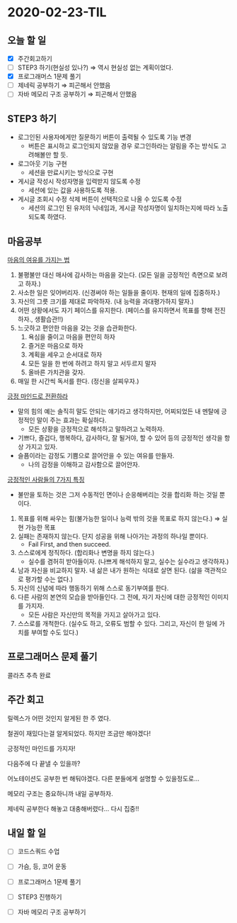 # 2020-02-23-TIL

## 오늘 할 일

- [x] 주간회고하기
- [ ] STEP3 하기(현실성 있나?) ⇒ 역시 현실성 없는 계획이었다.
- [x] 프로그래머스 1문제 풀기
- [ ] 제네릭 공부하기 ⇒ 피곤해서 안했음
- [ ] 자바 메모리 구조 공부하기 ⇒ 피곤해서 안했음

## STEP3 하기

- 로그인된 사용자에게만 질문하기 버튼이 출력될 수 있도록 기능 변경
  - 버튼은 표시하고 로그인되지 않았을 경우 로그인하라는 알림을 주는 방식도 고려해볼만 할 듯.
- 로그아웃 기능 구현
  - 세션을 만료시키는 방식으로 구현
- 게시글 작성시 작성자명을 입력받지 않도록 수정
  - 세션에 있는 값을 사용하도록 적용.
- 게시글 조회시 수정 삭제 버튼이 선택적으로 나올 수 있도록 수정
  - 세션의 로그인 된 유저의 닉네임과, 게시글 작성자명이 일치하는지에 따라 노출되도록 하였다.

## 마음공부

[마음의 여유를 가지는 법](https://bonlivre.tistory.com/1046)

1. 불평불만 대신 매사에 감사하는 마음을 갖는다. (모든 일을 긍정적인 측면으로 보려고 하자.)
2. 사소한 일은 잊어버리자. (신경써야 하는 일들을 줄이자. 현재의 일에 집중하자.)
3. 자신의 그릇 크기를 제대로 파악하자. (내 능력을 과대평가하지 말자.)
4. 어떤 상황에서도 자기 페이스를 유지한다. (페이스를 유지하면서 목표를 향해 전진하자., 생활습관!!)
5. 느긋하고 편안한 마음을 갖는 것을 습관화한다.
   1. 욕심을 줄이고 마음을 편안히 하자
   2. 즐거운 마음으로 하자
   3. 계획을 세우고 순서대로 하자
   4. 모든 일을 한 번에 하려고 하지 말고 서두르지 말자
   5. 올바른 가치관을 갖자.
6. 매일 한 시간씩 독서를 한다. (정신을 살찌우자.)

[긍정 마인드로 전환하라](https://brunch.co.kr/@bookfit/3070)

- 말의 힘의 예는 솔직히 말도 안되는 얘기라고 생각하지만, 어찌되었든 내 멘탈에 긍정적인 말이 주는 효과는 확실하다.
  - 모든 상황을 긍정적으로 해석하고 말하려고 노력하자.
- 기쁘다, 즐겁다, 행복하다, 감사하다, 잘 될거야, 할 수 있어 등의 긍정적인 생각을 항상 가지고 있자.
- 슬픔이라는 감정도 기쁨으로 끌어안을 수 있는 여유를 만들자.
  - 나의 감정을 이해하고 감사함으로 끌어안자.

[긍정적인 사람들의 7가지 특징](https://wonderfulmind.co.kr/7-traits-of-optimistic-people/)

- 불만을 토하는 것은 그저 수동적인 면이나 순응해버리는 것을 합리화 하는 것일 뿐이다.

1. 목표를 위해 싸우는 힘(불가능한 일이나 능력 밖의 것을 목표로 하지 않는다.) ⇒ 실현 가능한 목표
2. 실패는 존재하지 않는다. 단지 성공을 위해 나아가는 과정의 하나일 뿐이다.
   - Fail First, and then succeed.
3. 스스로에게 정직하다. (합리화나 변명을 하지 않는다.)
   - 실수를 겸허히 받아들이자. (나쁘게 해석하지 말고, 실수는 실수라고 생각하자.)
4. 남과 자신을 비교하지 말자. 내 삶은 내가 원하는 식대로 살면 된다. (삶을 객관적으로 평가할 수는 없다.)
5. 자신의 신념에 따라 행동하기 위해 스스로 동기부여를 한다. 
6. 다른 사람의 본연의 모습을 받아들인다. 그 전에, 자기 자신에 대한 긍정적인 이미지를 가지자.
   - 모든 사람은 자신만의 목적을 가지고 살아가고 있다.
7. 스스로를 개척한다. (실수도 하고, 오류도 범할 수 있다. 그리고, 자신이 한 일에 가치를 부여할 수도 있다.)

## 프로그래머스 문제 풀기

콜라츠 추측 완료

## 주간 회고

릴렉스가 어떤 것인지 알게된 한 주 였다.

철권이 재밌다는걸 알게되었다. 하지만 조금만 해야겠다!

긍정적인 마인드를 가지자!

다음주에 다 끝낼 수 있을까?

어노테이션도 공부한 번 해둬야겠다. 다른 분들에게 설명할 수 있을정도로...

메모리 구조는 중요하니까 내일 공부하자.

제네릭 공부한다 해놓고 대충해버렸다... 다시 집중!!

## 내일 할 일

- [ ] 코드스쿼드 수업
- [ ] 가슴, 등, 코어 운동
- [ ] 프로그래머스 1문제 풀기
- [ ] STEP3 진행하기
- [ ] 자바 메모리 구조 공부하기

